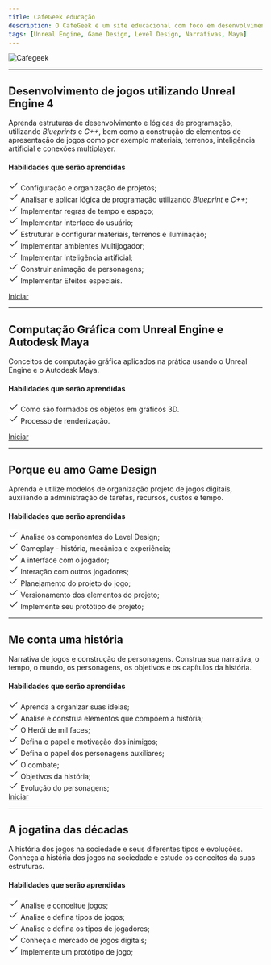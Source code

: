 ```yaml
---
title: CafeGeek educação
description: O CafeGeek é um site educacional com foco em desenvolvimento de jogos digitais e as disciplinas que orbitam este fantástico mundo.
tags: [Unreal Engine, Game Design, Level Design, Narrativas, Maya]
---
```


![Cafegeek](https://myerco.github.io/unreal-engine/imagens/cafegeek_small.png)

***

## Desenvolvimento de jogos utilizando Unreal Engine 4
Aprenda estruturas de desenvolvimento e lógicas de programação, utilizando *Blueprints* e *C++*, bem como a construção de elementos de apresentação de jogos como por exemplo materiais, terrenos, inteligência artificial e conexões multiplayer.    

#### Habilidades que serão aprendidas    
  ![Classes de atores](imagens/icons/iconfinder_Check.png) Configuração e organização de projetos;   
  ![Classes de atores](imagens/icons/iconfinder_Check.png) Analisar e aplicar lógica de programação utilizando *Blueprint* e *C++*;     
  ![Classes de atores](imagens/icons/iconfinder_Check.png) Implementar regras de tempo e espaço;      
  ![Classes de atores](imagens/icons/iconfinder_Check.png) Implementar interface do usuário;  
  ![Classes de atores](imagens/icons/iconfinder_Check.png) Estruturar e configurar materiais, terrenos e iluminação;  
  ![Classes de atores](imagens/icons/iconfinder_Check.png) Implementar ambientes Multijogador;  
  ![Classes de atores](imagens/icons/iconfinder_Check.png) Implementar inteligência artificial;  
  ![Classes de atores](imagens/icons/iconfinder_Check.png) Construir animação de personagens;  
  ![Classes de atores](imagens/icons/iconfinder_Check.png) Implementar Efeitos especiais.    

  [Iniciar](https://myerco.github.io/unreal-engine/ue4_blueprint/index.html)

***
## Computação Gráfica com Unreal Engine e Autodesk Maya  
Conceitos de computação gráfica aplicados na prática usando o Unreal Engine e o Autodesk Maya.  
#### Habilidades que serão aprendidas  
![iconfinder_Check](imagens/icons/iconfinder_Check.png) Como são formados os objetos em gráficos 3D.    
![iconfinder_Check](imagens/icons/iconfinder_Check.png) Processo de renderização.

[Iniciar](https://myerco.github.io/unreal-engine/ue4_computacao_grafica/index.html)    

***
## Porque eu amo Game Design  
Aprenda e utilize modelos de organização projeto de jogos digitais, auxiliando a administração de tarefas, recursos, custos e tempo.  
#### Habilidades que serão aprendidas  

  ![iconfinder_Check](imagens/icons/iconfinder_Check.png) Analise os componentes do Level Design;     
  ![iconfinder_Check](imagens/icons/iconfinder_Check.png) Gameplay - história, mecânica e experiência;     
  ![iconfinder_Check](imagens/icons/iconfinder_Check.png) A interface com o jogador;    
  ![iconfinder_Check](imagens/icons/iconfinder_Check.png) Interação com outros jogadores;   
  ![iconfinder_Check](imagens/icons/iconfinder_Check.png) Planejamento do projeto do jogo;      
  ![iconfinder_Check](imagens/icons/iconfinder_Check.png) Versionamento dos elementos do projeto;     
  ![iconfinder_Check](imagens/icons/iconfinder_Check.png) Implemente seu protótipo de projeto;          

***
## Me conta uma história
Narrativa de jogos e construção de personagens. Construa sua narrativa, o tempo, o mundo, os personagens, os objetivos e os capítulos da história.
#### Habilidades que serão aprendidas  
  ![iconfinder_Check](imagens/icons/iconfinder_Check.png) Aprenda a organizar suas ideias;    
  ![iconfinder_Check](imagens/icons/iconfinder_Check.png) Analise e construa elementos que compõem a história;      
  ![iconfinder_Check](imagens/icons/iconfinder_Check.png) O Herói de mil faces;     
  ![iconfinder_Check](imagens/icons/iconfinder_Check.png) Defina o papel e motivação dos inimigos;   
  ![iconfinder_Check](imagens/icons/iconfinder_Check.png) Defina o papel dos personagens auxiliares;    
  ![iconfinder_Check](imagens/icons/iconfinder_Check.png) O combate;    
  ![iconfinder_Check](imagens/icons/iconfinder_Check.png) Objetivos da história;      
  ![iconfinder_Check](imagens/icons/iconfinder_Check.png) Evolução do personagens;    
[Iniciar](https://myerco.github.io/unreal-engine/me_conte_uma_historia/index.html) 

***
## A jogatina das décadas
A história dos jogos na sociedade e seus diferentes tipos e evoluções. Conheça a história dos jogos na sociedade e estude os conceitos da suas estruturas.
#### Habilidades que serão aprendidas  
  ![iconfinder_Check](imagens/icons/iconfinder_Check.png) Analise e conceitue jogos;    
  ![iconfinder_Check](imagens/icons/iconfinder_Check.png) Analise e defina tipos de jogos;    
  ![iconfinder_Check](imagens/icons/iconfinder_Check.png) Analise e defina os tipos de jogadores;      
  ![iconfinder_Check](imagens/icons/iconfinder_Check.png) Conheça o mercado de jogos digitais;    
  ![iconfinder_Check](imagens/icons/iconfinder_Check.png) Implemente um protótipo de jogo;

